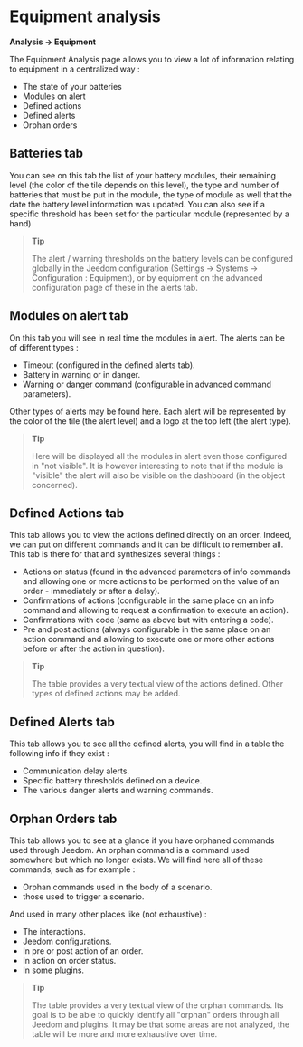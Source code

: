 # Equipment analysis
**Analysis → Equipment**

The Equipment Analysis page allows you to view a lot of information relating to equipment in a centralized way :

- The state of your batteries
- Modules on alert
- Defined actions
- Defined alerts
- Orphan orders

## Batteries tab


You can see on this tab the list of your battery modules, their remaining level (the color of the tile depends on this level), the type and number of batteries that must be put in the module, the type of module as well that the date the battery level information was updated. You can also see if a specific threshold has been set for the particular module (represented by a hand)

> **Tip**
>
> The alert / warning thresholds on the battery levels can be configured globally in the Jeedom configuration (Settings → Systems → Configuration : Equipment), or by equipment on the advanced configuration page of these in the alerts tab.

## Modules on alert tab

On this tab you will see in real time the modules in alert. The alerts can be of different types :

- Timeout (configured in the defined alerts tab).
- Battery in warning or in danger.
- Warning or danger command (configurable in advanced command parameters).

Other types of alerts may be found here.
Each alert will be represented by the color of the tile (the alert level) and a logo at the top left (the alert type).

> **Tip**
>
> Here will be displayed all the modules in alert even those configured in "not visible". It is however interesting to note that if the module is "visible" the alert will also be visible on the dashboard (in the object concerned).

## Defined Actions tab

This tab allows you to view the actions defined directly on an order. Indeed, we can put on different commands and it can be difficult to remember all. This tab is there for that and synthesizes several things :

- Actions on status (found in the advanced parameters of info commands and allowing one or more actions to be performed on the value of an order - immediately or after a delay).
- Confirmations of actions (configurable in the same place on an info command and allowing to request a confirmation to execute an action).
- Confirmations with code (same as above but with entering a code).
- Pre and post actions (always configurable in the same place on an action command and allowing to execute one or more other actions before or after the action in question).

> **Tip**
>
> The table provides a very textual view of the actions defined. Other types of defined actions may be added.

## Defined Alerts tab

This tab allows you to see all the defined alerts, you will find in a table the following info if they exist :

- Communication delay alerts.
- Specific battery thresholds defined on a device.
- The various danger alerts and warning commands.

## Orphan Orders tab

This tab allows you to see at a glance if you have orphaned commands used through Jeedom. An orphan command is a command used somewhere but which no longer exists. We will find here all of these commands, such as for example :

- Orphan commands used in the body of a scenario.
- those used to trigger a scenario.

And used in many other places like (not exhaustive) :
- The interactions.
- Jeedom configurations.
- In pre or post action of an order.
- In action on order status.
- In some plugins.

> **Tip**
>
> The table provides a very textual view of the orphan commands. Its goal is to be able to quickly identify all &quot;orphan&quot; orders through all Jeedom and plugins. It may be that some areas are not analyzed, the table will be more and more exhaustive over time.
